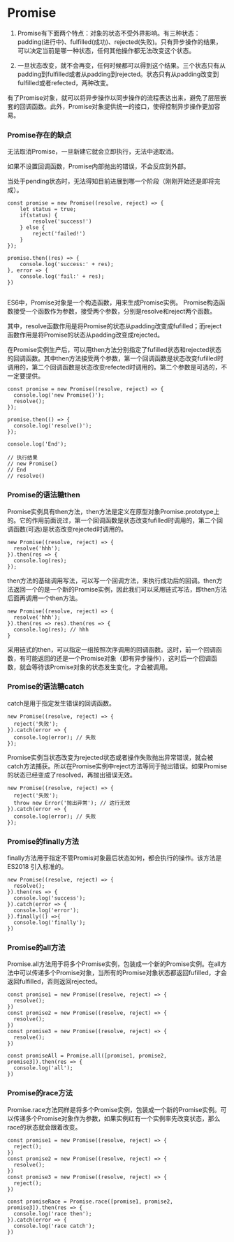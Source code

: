 # Promise
1. Promise有下面两个特点：对象的状态不受外界影响。有三种状态：padding(进行中)、fulfilled(成功)、rejected(失败)。只有异步操作的结果，可以决定当前是哪一种状态，任何其他操作都无法改变这个状态。

2. 一旦状态改变，就不会再变，任何时候都可以得到这个结果。三个状态只有从padding到fulfilled或者从padding到rejected。状态只有从padding改变到fulfilled或者refected，两种改变。

有了Promise对象，就可以将异步操作以同步操作的流程表达出来，避免了层层嵌套的回调函数。此外，Promise对象提供统一的接口，使得控制异步操作更加容易。

### Promise存在的缺点
无法取消Promise，一旦新建它就会立即执行，无法中途取消。

如果不设置回调函数，Promise内部抛出的错误，不会反应到外部。

当处于pending状态时，无法得知目前进展到哪一个阶段（刚刚开始还是即将完成）。

```
const promise = new Promise((resolve, reject) => {
    let status = true;
    if(status) {
        resolve('success!')
    } else {
        reject('failed!')
    }
});

promise.then((res) => {
    console.log('success:' + res);
}, error => {
    console.log('fail:' + res);
})


```

ES6中，Promise对象是一个构造函数，用来生成Promise实例。
Promise构造函数接受一个函数作为参数，接受两个参数，分别是resolve和reject两个函数。

其中，resolve函数作用是将Promise的状态从padding改变成fufilled；而reject函数作用是将Promise的状态从padding改变成rejected。

在Promise实例生产后，可以用then方法分别指定了fufilled状态和rejected状态的回调函数。其中then方法接受两个参数，第一个回调函数是状态改变fufilled时调用的，第二个回调函数是状态改变refected时调用的。第二个参数是可选的，不一定要提供。

```
const promise = new Promise((resolve, reject) => {
  console.log('new Promise()');
  resolve();
});

promise.then(() => {
  console.log('resolve()');
});

console.log('End');

// 执行结果
// new Promise()
// End
// resolve()
```

### Promise的语法糖then
Promise实例具有then方法，then方法是定义在原型对象Promise.prototype上的。它的作用前面说过，第一个回调函数是状态改变fufilled时调用的，第二个回调函数(可选)是状态改变rejected时调用的。
```
new Promise((resolve, reject) => {
  resolve('hhh');
}).then(res => {
  console.log(res);
});
```

then方法的基础调用写法，可以写一个回调方法，来执行成功后的回调。then方法返回一个的是一个新的Promise实例，因此我们可以采用链式写法，即then方法后面再调用一个then方法。
```
new Promise((resolve, reject) => {
  resolve('hhh');
}).then(res => res).then(res => {
  console.log(res); // hhh
}
```

采用链式的then，可以指定一组按照次序调用的回调函数。这时，前一个回调函数，有可能返回的还是一个Promise对象（即有异步操作），这时后一个回调函数，就会等待该Promise对象的状态发生变化，才会被调用。

### Promise的语法糖catch
catch是用于指定发生错误的回调函数。
```
new Promise((resolve, reject) => {
  reject('失败');
}).catch(error => {
  console.log(error); // 失败
});
```

Promise实例当状态改变为rejected状态或者操作失败抛出异常错误，就会被catch方法捕获。所以在Promise实例中reject方法等同于抛出错误。如果Promise的状态已经变成了resolved，再抛出错误无效。
```
new Promise((resolve, reject) => {
  reject('失败');
  throw new Error('抛出异常'); // 这行无效
}).catch(error => {
  console.log(error); // 失败
});
```

### Promise的finally方法
finally方法用于指定不管Promis对象最后状态如何，都会执行的操作。该方法是 ES2018 引入标准的。
```
new Promise((resolve, reject) => {
  resolve();
}).then(res => {
  console.log('success');
}).catch(error => {
  console.log('error');
}).finally(() =>{
  console.log('finally');
})
```

### Promise的all方法
Promise.all方法用于将多个Promise实例，包装成一个新的Promise实例。在all方法中可以传递多个Promise对象，当所有的Promise对象状态都返回fufilled，才会返回fulfilled，否则返回rejected。
```
const promise1 = new Promise((resolve, reject) => {
  resolve();
})
const promise2 = new Promise((resolve, reject) => {
  resolve();
})
const promise3 = new Promise((resolve, reject) => {
  resolve();
})

const promiseAll = Promise.all([promise1, promise2, promise3]).then(res => {
  console.log('all');
})
```

### Promise的race方法

Promise.race方法同样是将多个Promise实例，包装成一个新的Promise实例。可以传递多个Promise对象作为参数，如果实例红有一个实例率先改变状态，那么race的状态就会跟着改变。
```
const promise1 = new Promise((resolve, reject) => {
  reject();
})
const promise2 = new Promise((resolve, reject) => {
  resolve();
})
const promise3 = new Promise((resolve, reject) => {
  reject();
})

const promiseRace = Promise.race([promise1, promise2, promise3]).then(res => {
  console.log('race then');
}).catch(error => {
  console.log('race catch');
})
```